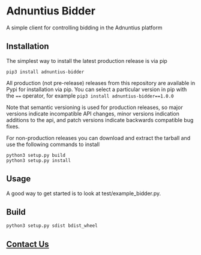 # Adnuntius Bidder

A simple client for controlling bidding in the Adnuntius platform

## Installation

The simplest way to install the latest production release is via pip
```
pip3 install adnuntius-bidder
```

All production (not pre-release) releases from this repository are available in Pypi for installation via pip.
You can select a particular version in pip with the `==` operator, for example `pip3 install adnuntius-bidder==1.0.0`

Note that semantic versioning is used for production releases, so major versions indicate incompatible API changes, 
minor versions indication additions to the api, and patch versions indicate backwards compatible bug fixes.

For non-production releases you can download and extract the tarball and use the following commands to install
```
python3 setup.py build
python3 setup.py install
```

## Usage

A good way to get started is to look at test/example_bidder.py. 

## Build

`python3 setup.py sdist bdist_wheel`

## [Contact Us](https://adnuntius.com/contact/)
